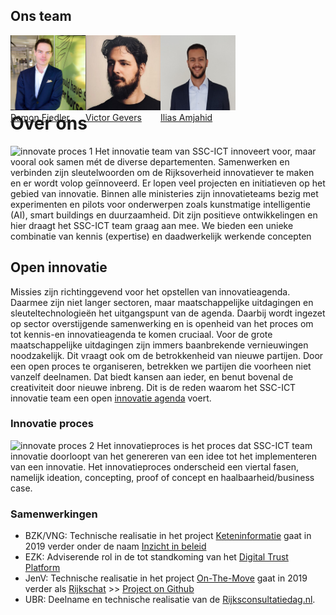 ## Ons team

<div style="float:left; width:120px; height: 110px;">
<img class="img-circle" src="/over/Ramon_Fiedler.jpg" />
<a href="https://www.linkedin.com/in/ramon-fiedler-91225613/">Ramon Fiedler</a>
</div>

<div style="float:left; width:120px; height: 110px;">
<img class="img-circle" src="/over/Victor_Gevers.jpg" />
<a href="https://www.linkedin.com/in/vgevers/">Victor Gevers</a>
</div>

<div style="float:left; width:120px; height: 110px;">
<img class="img-circle" src="/over/Illias.jpg" />
<a href="https://www.linkedin.com/in/ilias-amjahid-1407a4162/">Ilias Amjahid</a>
</div>

<br /><br /><br /><br /><br />


# Over ons
![innovate proces 1](https://ssc-ict-innovatie.nl/over/Innovatie_proces_1.svg)
Het innovatie team van SSC-ICT innoveert voor, maar vooral ook samen mét de diverse departementen.
Samenwerken en verbinden zijn sleutelwoorden om de Rijksoverheid innovatiever te maken en er wordt volop geïnnoveerd.
Er lopen veel projecten en initiatieven op het gebied van innovatie. Binnen alle ministeries zijn innovatieteams bezig met experimenten en pilots voor onderwerpen zoals kunstmatige intelligentie (AI), smart buildings en duurzaamheid. Dit zijn positieve ontwikkelingen en hier draagt het SSC-ICT team graag aan mee. We bieden een unieke combinatie van kennis (expertise) en daadwerkelijk werkende concepten


## Open innovatie
Missies zijn richtinggevend voor het opstellen van innovatieagenda. Daarmee zijn niet langer sectoren, maar maatschappelijke uitdagingen en sleuteltechnologieën het uitgangspunt van de agenda. Daarbij wordt ingezet op sector overstijgende samenwerking en is openheid van het proces om tot kennis-en innovatieagenda te komen cruciaal. Voor de grote maatschappelijke uitdagingen zijn immers baanbrekende vernieuwingen noodzakelijk. Dit vraagt ook om de betrokkenheid van nieuwe partijen. Door een open proces te organiseren, betrekken we partijen die voorheen niet vanzelf deelnamen. Dat biedt kansen aan ieder, en benut bovenal de creativiteit door nieuwe inbreng. Dit is de reden waarom het SSC-ICT innovatie team een open [innovatie agenda](/themas/README?id=themas) voert.


### Innovatie proces
![innovate proces 2](https://ssc-ict-innovatie.nl/over/Innovatie_proces_2.svg)
Het innovatieproces is het proces dat SSC-ICT team innovatie doorloopt van het genereren van een idee tot het implementeren van een innovatie. Het innovatieproces onderscheid een viertal fasen, namelijk ideation, concepting, proof of concept en haalbaarheid/business case.


### Samenwerkingen
* BZK/VNG: Technische realisatie in het project [Keteninformatie](https://rijksgithub.nl/SSC-ICT-Innovatie/Keteninformatie) gaat in 2019 verder onder de naam [Inzicht in beleid](https://trello.com/c/Rduqoqny/5-inzicht-in-beleid)
* EZK: Adviserende rol in de tot standkoming van het [Digital Trust Platform](https://www.digitaltrustcenter.nl/actueel)
* JenV: Technische realisatie in het project [On-The-Move](https://on-the-move.ml) gaat in 2019 verder als [Rijkschat](https://trello.com/c/iXaCpReF/6-rijkschat) >> [Project on Github](https://github.com/orgs/SSC-ICT-Innovatie/projects/3)
* UBR: Deelname en technische realisatie van de [Rijksconsultatiedag.nl](https://Rijksconsultatiedag.nl).

